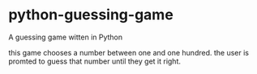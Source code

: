 # python-guessing-game
A guessing game witten in Python

this game chooses a number between one and one hundred. the user is promted to guess that number until they get it right.
